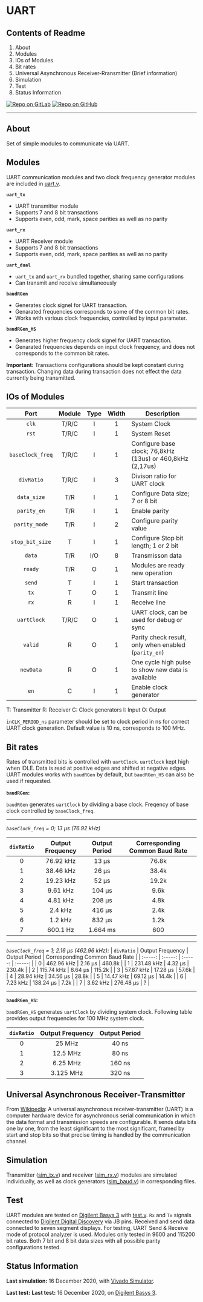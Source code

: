 # UART

## Contents of Readme

1. About
2. Modules
3. IOs of Modules
4. Bit rates
5. Universal Asynchronous Receiver-Rransmitter (Brief information)
6. Simulation
7. Test
8. Status Information

[![Repo on GitLab](https://img.shields.io/badge/repo-GitLab-6C488A.svg)](https://gitlab.com/suoglu/uart)
[![Repo on GitHub](https://img.shields.io/badge/repo-GitHub-3D76C2.svg)](https://github.com/suoglu/Simple-UART)

---

## About

Set of simple modules to communicate via UART.

## Modules

UART communication modules and two clock frequency generator modules are included in [uart.v](Sources/uart.v).

**`uart_tx`**

* UART transmitter module
* Supports 7 and 8 bit transactions
* Supports even, odd, mark, space parities as well as no parity

**`uart_rx`**

* UART Receiver module
* Supports 7 and 8 bit transactions
* Supports even, odd, mark, space parities as well as no parity

**`uart_dual`**

* `uart_tx` and `uart_rx` bundled together, sharing same configurations
* Can transmit and receive simultaneously

**`baudRGen`**

* Generates clock signel for UART transaction.
* Genarated frequencies corresponds to some of the common bit rates.
* Works with various clock frequencies, controlled by input parameter.

**`baudRGen_HS`**

* Generates higher frequency clock signel for UART transaction.
* Genarated frequencies depends on input clock frequency, and does not corresponds to the common bit rates.

**Important:** Transactions configurations should be kept constant during transaction. Changing data during transaction does not effect the data currently being transmitted.

## IOs of Modules

|   Port   | Module | Type | Width |  Description |
| :------: | :----: | :----: | :----: |  ------    |
|  `clk`   | T/R/C  |   I   | 1 | System Clock |
|  `rst`   | T/R/C  |   I   | 1 | System Reset |
| `baseClock_freq` | T/R/C | I | 1 | Configure base clock; 76,8kHz (13us) or 460,8kHz (2,17us) |
| `divRatio` | T/R/C  | I | 3 | Divison ratio for UART clock |
| `data_size` | T/R | I | 1 | Configure Data size; 7 or 8 bit |
| `parity_en` | T/R | I | 1 | Enable parity |
| `parity_mode` | T/R | I | 2 | Configure parity value |
| `stop_bit_size` | T | I | 1 | Configure Stop bit length; 1 or 2 bit |
| `data` | T/R | I/O | 8 | Transmisson data |
| `ready` | T/R | O | 1 | Modules are ready new operation |
| `send` | T | I | 1 | Start transaction |
| `tx` | T | O | 1 | Transmit line |
| `rx` | R | I | 1 | Receive line |
| `uartClock` | T/R/C | O | 1 | UART clock, can be used for debug or sync |
| `valid` | R | O | 1 | Parity check result, only when enabled (`parity_en`) |
| `newData` | R | O | 1 | One cycle high pulse to show new data is available |
| `en` | C| I | 1 | Enable clock generator |

T: Transmitter  R: Receiver C: Clock generators I: Input  O: Output

`inCLK_PERIOD_ns` parameter should be set to clock period in ns for correct UART clock generation. Default value is 10 ns, corresponds to 100 MHz.

## Bit rates

Rates of transmitted bits is controlled with `uartClock`. `uartClock` kept high when IDLE. Data is read at positive edges and shifted at negative edges. UART modules works with `baudRGen` by default, but `baudRGen_HS` can also be used if requested.

**`baudRGen`:**

`baudRGen` generates `uartClock` by dividing a base clock. Freqency of base clock controlled by `baseClock_freq`.

---

*`baseClock_freq` = 0; 13 µs (76.92 kHz)*

| `divRatio` | Output Frequency | Output Period | Corresponding Common Baud Rate |
| :-----: | :-----: | :-----: | :-----: |
| 0 | 76.92 kHz | 13 µs | 76.8k |
| 1 | 38.46 kHz | 26 µs | 38.4k |
| 2 | 19.23 kHz | 52 µs | 19.2k |
| 3 | 9.61 kHz | 104 µs | 9.6k |
| 4 | 4.81 kHz | 208 µs | 4.8k |
| 5 | 2.4 kHz | 416 µs | 2.4k |
| 6 | 1.2 kHz | 832 µs | 1.2k |
| 7 | 600.1 Hz | 1.664 ms | 600 |

---

*`baseClock_freq` = 1; 2.16 µs (462.96 kHz):*
| `divRatio` | Output Frequency | Output Period | Corresponding Common Baud Rate |
| :-----: | :-----: | :-----: | :-----: |
| 0 | 462.96 kHz | 2.16 µs | 460.8k |
| 1 | 231.48 kHz | 4.32 µs | 230.4k |
| 2 | 115.74 kHz | 8.64 µs | 115.2k |
| 3 | 57.87 kHz | 17.28 µs | 57.6k |
| 4 | 28.94 kHz | 34.56 µs | 28.8k |
| 5 | 14.47 kHz | 69.12 µs | 14.4k |
| 6 | 7.23 kHz | 138.24 µs | 7.2k |
| 7 | 3.62 kHz | 276.48 µs | ? |

---

**`baudRGen_HS`:**

`baudRGen_HS` generates `uartClock` by dividing system clock. Following table provides output frequencies for 100 MHz system clock.

| `divRatio` | Output Frequency | Output Period |
| :-----: | :-----: | :-----: |
| 0 | 25 MHz | 40 ns |
| 1 | 12.5 MHz | 80 ns |
| 2 | 6.25 MHz | 160 ns |
| 3 | 3.125 MHz | 320 ns |

## Universal Asynchronous Receiver-Transmitter

From [Wikipedia](https://en.wikipedia.org/wiki/Universal_asynchronous_receiver-transmitter): A universal asynchronous receiver-transmitter (UART) is a computer hardware device for asynchronous serial communication in which the data format and transmission speeds are configurable. It sends data bits one by one, from the least significant to the most significant, framed by start and stop bits so that precise timing is handled by the communication channel.

## Simulation

Transmitter ([sim_tx.v](Simulation/sim_tx.v)) and receiver ([sim_rx.v](Simulation/sim_rx.v)) modules are simulated individually, as well as clock generators ([sim_baud.v](Simulation/sim_baud.v)) in corresponding files.

## Test

UART modules are tested on [Digilent Basys 3](https://reference.digilentinc.com/reference/programmable-logic/basys-3/reference-manual) with [test.v](Test/test.v). `Rx` and `Tx` signals connected to [Digilent Digital Discovery](https://reference.digilentinc.com/reference/instrumentation/digital-discovery/start) via JB pins. Received and send data connected to seven segment displays. For testing, UART Send & Receive mode of protocol analyzer is used. Modules only tested in 9600 and 115200 bit rates. Both 7 bit and 8 bit data sizes with all possible parity configurations tested.

## Status Information

**Last simulation:** 16 December 2020, with [Vivado Simulator](https://www.xilinx.com/products/design-tools/vivado/simulator.html).

**Last test:** **Last test:** 16 December 2020, on [Digilent Basys 3](https://reference.digilentinc.com/reference/programmable-logic/basys-3/reference-manual).
